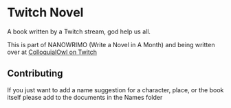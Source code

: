 # Twitch Novel

A book written by a Twitch stream, god help us all.

This is part of NANOWRIMO (Write a Novel in A Month) and being written over at [ColloquialOwl on Twitch](https://twitch.tv/colloquialowl)

## Contributing
If you just want to add a name suggestion for a character, place, or the book itself please add to the documents in the Names folder


